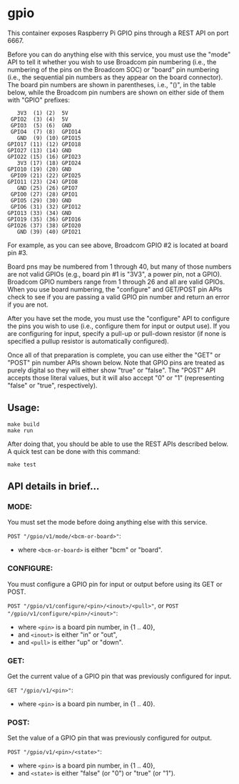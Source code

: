 # gpio

This container exposes Raspberry Pi GPIO pins through a REST API on port 6667.

Before you can do anything else with this service, you must use the "mode" API to tell it whether you wish to use Broadcom pin numbering (i.e., the numbering of the pins on the Broadcom SOC) or "board" pin numbering (i.e., the sequential pin numbers as they appear on the board connector). The board pin numbers are shown in parentheses, i.e., "()", in the table below, while the Broadcom pin numbers are shown on either side of them with "GPIO" prefixes:

```
   3V3  (1) (2)  5V    
 GPIO2  (3) (4)  5V    
 GPIO3  (5) (6)  GND   
 GPIO4  (7) (8)  GPIO14
   GND  (9) (10) GPIO15
GPIO17 (11) (12) GPIO18
GPIO27 (13) (14) GND   
GPIO22 (15) (16) GPIO23
   3V3 (17) (18) GPIO24
GPIO10 (19) (20) GND   
 GPIO9 (21) (22) GPIO25
GPIO11 (23) (24) GPIO8 
   GND (25) (26) GPIO7 
 GPIO0 (27) (28) GPIO1 
 GPIO5 (29) (30) GND   
 GPIO6 (31) (32) GPIO12
GPIO13 (33) (34) GND   
GPIO19 (35) (36) GPIO16
GPIO26 (37) (38) GPIO20
   GND (39) (40) GPIO21
```

For example, as you can see above, Broadcom GPIO #2 is located at board pin #3. 

Board pns may be numbered from 1 through 40, but many of those numbers are not valid GPIOs (e.g., board pin #1 is "3V3", a power pin, not a GPIO). Broadcom GPIO numbers range from 1 through 26 and all are valid GPIOs. When you use board numbering, the "configure" and GET/POST pin APIs check to see if you are passing a valid GPIO pin number and return an error if you are not.

After you have set the mode, you must use the "configure" API to configure the pins you wish to use (i.e., configure them for input or output use). If you are configuring for input, specify a pull-up or pull-down resistor (if none is specified a pullup resistor is automatically configured).

Once all of that preparation is complete, you can use either the "GET" or "POST" pin number APIs shown below. Note that GPIO pins are treated as purely digital so they will either show "true" or "false". The "POST" API accepts those literal values, but it will also accept "0" or "1" (representing "false" or "true", respectively).

## Usage:

```
make build
make run
```

After doing that, you should be able to use the REST APIs described below. A quick test can be done with this command:

```
make test
```

## API details in brief...

### MODE:

You must set the mode before doing anything else with this service.

`POST "/gpio/v1/mode/<bcm-or-board>"`:
 - where `<bcm-or-board>` is either "bcm" or "board".

### CONFIGURE:

You must configure a GPIO pin for input or output before using its GET or POST.

`POST "/gpio/v1/configure/<pin>/<inout>/<pull>"`, or
`POST "/gpio/v1/configure/<pin>/<inout>"`:
 - where `<pin>` is a board pin number, in {1 .. 40},
 - and `<inout>` is either "in" or "out",
 - and `<pull>` is either "up" or "down".

### GET:

Get the current value of a GPIO pin that was previously configured for input.

`GET "/gpio/v1/<pin>"`:
 - where `<pin>` is a board pin number, in {1 .. 40}.

### POST:

Set the value of a GPIO pin that was previously configured for output.

`POST "/gpio/v1/<pin>/<state>"`:
 - where `<pin>` is a board pin number, in {1 .. 40},
 - and `<state>` is either "false" (or "0") or "true" (or "1").


